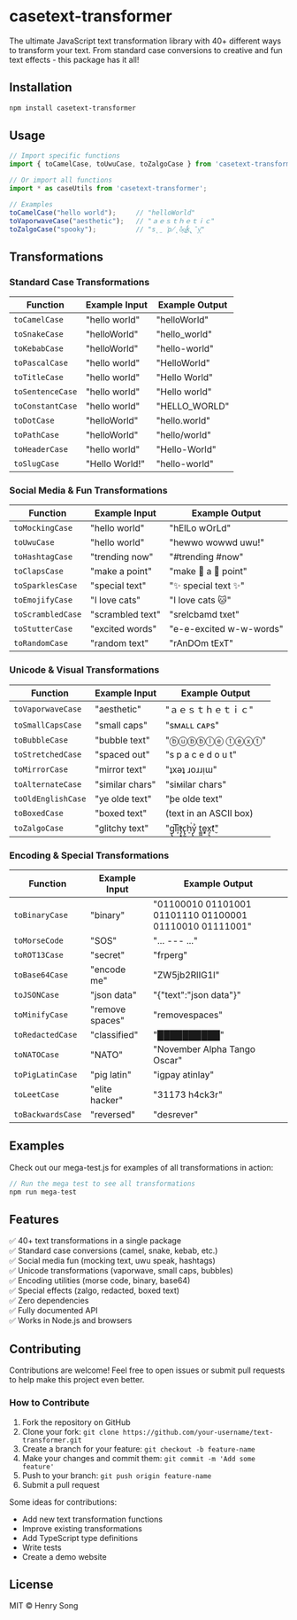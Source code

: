 # casetext-transformer

The ultimate JavaScript text transformation library with 40+ different ways to transform your text. From standard case conversions to creative and fun text effects - this package has it all!

## Installation

```bash
npm install casetext-transformer
```

## Usage

```javascript
// Import specific functions
import { toCamelCase, toUwuCase, toZalgoCase } from 'casetext-transformer';

// Or import all functions
import * as caseUtils from 'casetext-transformer';

// Examples
toCamelCase("hello world");     // "helloWorld"
toVaporwaveCase("aesthetic");   // "ａｅｓｔｈｅｔｉｃ"
toZalgoCase("spooky");          // "s̨̤͘p̸̨o͕̐o̞͘͜ḱ̢̄y̝͗"
```

## Transformations

### Standard Case Transformations

| Function | Example Input | Example Output |
|----------|---------------|----------------|
| `toCamelCase` | "hello world" | "helloWorld" |
| `toSnakeCase` | "helloWorld" | "hello_world" |
| `toKebabCase` | "helloWorld" | "hello-world" |
| `toPascalCase` | "hello world" | "HelloWorld" |
| `toTitleCase` | "hello world" | "Hello World" |
| `toSentenceCase` | "hello world" | "Hello world" |
| `toConstantCase` | "hello world" | "HELLO_WORLD" |
| `toDotCase` | "helloWorld" | "hello.world" |
| `toPathCase` | "helloWorld" | "hello/world" |
| `toHeaderCase` | "hello world" | "Hello-World" |
| `toSlugCase` | "Hello World!" | "hello-world" |

### Social Media & Fun Transformations

| Function | Example Input | Example Output |
|----------|---------------|----------------|
| `toMockingCase` | "hello world" | "hElLo wOrLd" |
| `toUwuCase` | "hello world" | "hewwo wowwd uwu!" |
| `toHashtagCase` | "trending now" | "#trending #now" |
| `toClapsCase` | "make a point" | "make 👏 a 👏 point" |
| `toSparklesCase` | "special text" | "✨ special text ✨" |
| `toEmojifyCase` | "I love cats" | "I love cats 🐱" |
| `toScrambledCase` | "scrambled text" | "srelcbamd txet" |
| `toStutterCase` | "excited words" | "e-e-excited w-w-words" |
| `toRandomCase` | "random text" | "rAnDOm tExT" |

### Unicode & Visual Transformations

| Function | Example Input | Example Output |
|----------|---------------|----------------|
| `toVaporwaveCase` | "aesthetic" | "ａｅｓｔｈｅｔｉｃ" |
| `toSmallCapsCase` | "small caps" | "sᴍᴀʟʟ ᴄᴀᴘs" |
| `toBubbleCase` | "bubble text" | "ⓑⓤⓑⓑⓛⓔ ⓣⓔⓧⓣ" |
| `toStretchedCase` | "spaced out" | "s p a c e d  o u t" |
| `toMirrorCase` | "mirror text" | "ʇxǝʇ ɹoɹɹᴉɯ" |
| `toAlternateCase` | "similar chars" | "sіміӏаг сһагѕ" |
| `toOldEnglishCase` | "ye olde text" | "þe olde text" |
| `toBoxedCase` | "boxed text" | (text in an ASCII box) |
| `toZalgoCase` | "glitchy text" | "g̢̗̱l͞i̦̕t̡̙̞c̢̗̬h̠͘ỷ̢̙ t̳͖e͓͎x̧̙̘t̛̬" |

### Encoding & Special Transformations

| Function | Example Input | Example Output |
|----------|---------------|----------------|
| `toBinaryCase` | "binary" | "01100010 01101001 01101110 01100001 01110010 01111001" |
| `toMorseCode` | "SOS" | "... --- ..." |
| `toROT13Case` | "secret" | "frperg" |
| `toBase64Case` | "encode me" | "ZW5jb2RlIG1l" |
| `toJSONCase` | "json data" | "{\"text\":\"json data\"}" |
| `toMinifyCase` | "remove spaces" | "removespaces" |
| `toRedactedCase` | "classified" | "██████████" |
| `toNATOCase` | "NATO" | "November Alpha Tango Oscar" |
| `toPigLatinCase` | "pig latin" | "igpay atinlay" |
| `toLeetCase` | "elite hacker" | "31173 h4ck3r" |
| `toBackwardsCase` | "reversed" | "desrever" |

## Examples

Check out our mega-test.js for examples of all transformations in action:

```javascript
// Run the mega test to see all transformations
npm run mega-test
```

## Features

✅ 40+ text transformations in a single package  
✅ Standard case conversions (camel, snake, kebab, etc.)  
✅ Social media fun (mocking text, uwu speak, hashtags)  
✅ Unicode transformations (vaporwave, small caps, bubbles)  
✅ Encoding utilities (morse code, binary, base64)  
✅ Special effects (zalgo, redacted, boxed text)  
✅ Zero dependencies  
✅ Fully documented API  
✅ Works in Node.js and browsers  

## Contributing

Contributions are welcome! Feel free to open issues or submit pull requests to help make this project even better.

### How to Contribute

1. Fork the repository on GitHub
2. Clone your fork: `git clone https://github.com/your-username/text-transformer.git`
3. Create a branch for your feature: `git checkout -b feature-name`
4. Make your changes and commit them: `git commit -m 'Add some feature'`
5. Push to your branch: `git push origin feature-name`
6. Submit a pull request

Some ideas for contributions:
- Add new text transformation functions
- Improve existing transformations
- Add TypeScript type definitions
- Write tests
- Create a demo website

## License

MIT © Henry Song
